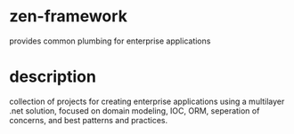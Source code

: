 zen-framework
=============

provides common plumbing for enterprise applications


description
===========

collection of projects for creating enterprise applications using a multilayer .net solution, 
focused on domain modeling, IOC, ORM, seperation of concerns, and best patterns and practices.